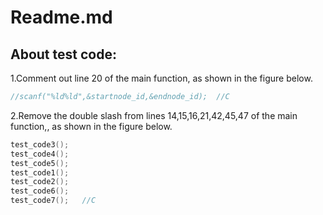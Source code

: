 # Readme.md
## About test code:
  1.Comment out line 20 of the main function, as shown in the figure below.
```c
//scanf("%ld%ld",&startnode_id,&endnode_id);  //C
```
  2.Remove the double slash from lines 14,15,16,21,42,45,47 of the main function,, as shown in the figure below.
```c
test_code3();
test_code4();
test_code5();
test_code1();
test_code2();
test_code6();
test_code7();   //C
```
<br>

